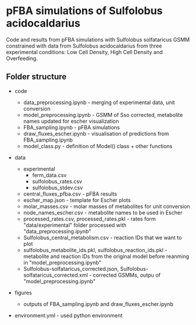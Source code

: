 # pFBA simulations of Sulfolobus acidocaldarius
Code and results from pFBA simulations with Sulfolobus solfataricus GSMM constrained with data from Sulfolobus acidocaldarius from three experimental conditions: Low Cell Density, High Cell Density and Overfeeding.

## Folder structure
* code
    * data_preprocessing.ipynb - merging of experimental data, unit conversion
    * model_preprocessing.ipynb - GSMM of Sso corrected, metabolite names updated for escher visualization
    * FBA_sampling.ipynb - pFBA simulations
    * draw_fluxes_escher.ipynb - visualisation of predictions from FBA_sampling.ipynb
    * model_class.py - definition of Model() class + other functions

* data
    * experimental
        * ferm_data.csv
        * sulfolobus_rates.csv
        * sulfolobus_stdev.csv
    * central_fluxes_pfba.csv - pFBA results
    * escher_map.json - template for Escher plots
    * molar_masses.csv - molar masses of metabolites for unit conversion
    * node_names_escher.csv - metabolite names to be used in Escher
    * processed_rates.csv, processed_rates.pkl - rates form "data/experimental" folder processed with "data_preprocessing.ipynb"
    * Sulfolobus_central_metabolism.csv - reaction IDs that we want to plot
    * sulfolobus_metabolite_ids.pkl, sulfolobus_reaction_ids.pkl - metabolite and reaction IDs from the original model before reanming in "model_preprocessing.ipynb"
    * Sulfolobus-solfataricus_corrected.json, Sulfolobus-solfataricus_corrected.xml - corrected GSMMs, outpu of "model_preprocessing.ipynb"

* figures
    * outputs of FBA_sampling.ipynb and draw_fluxes_escher.ipynb

* environment.yml - used python environment
